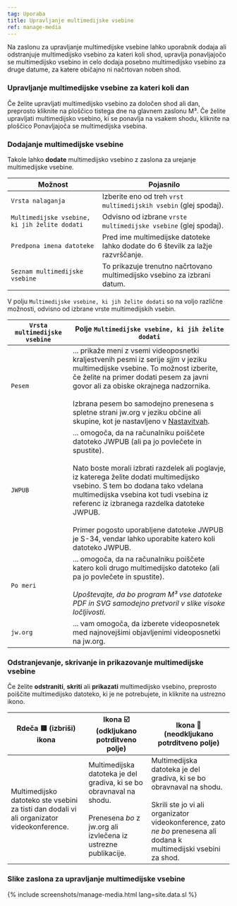 ```yaml
---
tag: Uporaba
title: Upravljanje multimedijske vsebine
ref: manage-media
---
```


Na zaslonu za upravljanje multimedijske vsebine lahko uporabnik dodaja ali odstranjuje multimedijsko vsebino za kateri koli shod, upravlja ponavljajočo se multimedijsko vsebino in celo dodaja posebno multimedijsko vsebino za druge datume, za katere običajno ni načrtovan noben shod.

### Upravljanje multimedijske vsebine za kateri koli dan

Če želite upravljati multimedijsko vsebino za določen shod ali dan, preprosto kliknite na ploščico tistega dne na glavnem zaslonu M³. Če želite upravljati multimedijsko vsebino, ki se ponavlja na vsakem shodu, kliknite na ploščico Ponavljajoča se multimedijska vsebina.

### Dodajanje multimedijske vsebine

Takole lahko **dodate** multimedijsko vsebino z zaslona za urejanje multimedijske vsebine.

| Možnost                                       | Pojasnilo                                                                       |
| --------------------------------------------- | ------------------------------------------------------------------------------- |
| `Vrsta nalaganja`                             | Izberite eno od treh `vrst multimedijskih vsebin` (glej spodaj).                |
| `Multimedijske vsebine, ki jih želite dodati` | Odvisno od izbrane `vrste multimedijske vsebine` (glej spodaj).                 |
| `Predpona imena datoteke`                     | Pred ime multimedijske datoteke lahko dodate do 6 številk za lažje razvrščanje. |
| `Seznam multimedijske vsebine`                | To prikazuje trenutno načrtovano multimedijsko vsebino za izbrani datum.        |

V polju `Multimedijske vsebine, ki jih želite dodati` so na voljo različne možnosti, odvisno od izbrane vrste multimedijskih vsebin.

| `Vrsta multimedijske vsebine` | Polje `Multimedijske vsebine, ki jih želite dodati`                                                                                                                                                                                                                                                                                                                                                                                                               |
| ----------------------------- | ----------------------------------------------------------------------------------------------------------------------------------------------------------------------------------------------------------------------------------------------------------------------------------------------------------------------------------------------------------------------------------------------------------------------------------------------------------------- |
| `Pesem`                       | ... prikaže meni z vsemi videoposnetki kraljestvenih pesmi iz serije *sjjm* v jeziku multimedijske vsebine. To možnost izberite, če želite na primer dodati pesem za javni govor ali za obiske okrajnega nadzornika. <br><br>Izbrana pesem bo samodejno prenesena s spletne strani jw.org v jeziku občine ali skupine, kot je nastavljeno v [Nastavitvah]({{page.lang}}/#configuration).                                                              |
| `JWPUB`                       | ... omogoča, da na računalniku poiščete datoteko JWPUB (ali pa jo povlečete in spustite). <br><br> Nato boste morali izbrati razdelek ali poglavje, iz katerega želite dodati multimedijsko vsebino. S tem bo dodana tako vdelana multimedijska vsebina kot tudi vsebina iz referenc iz izbranega razdelka datoteke JWPUB. <br><br> Primer pogosto uporabljene datoteke JWPUB je S-34, vendar lahko uporabite katero koli datoteko JWPUB. |
| `Po meri`                     | ... omogoča, da na računalniku poiščete katero koli drugo multimedijsko datoteko (ali pa jo povlečete in spustite). <br><br>*Upoštevajte, da bo program M³ vse datoteke PDF in SVG samodejno pretvoril v slike visoke ločljivosti.*                                                                                                                                                                                                                   |
| `jw.org`                      | ... vam omogoča, da izberete videoposnetek med najnovejšimi objavljenimi videoposnetki na jw.org.                                                                                                                                                                                                                                                                                                                                                                 |

### Odstranjevanje, skrivanje in prikazovanje multimedijske vsebine

Če želite **odstraniti**, **skriti** ali **prikazati** multimedijsko vsebino, preprosto poiščite multimedijsko datoteko, ki je ne potrebujete, in kliknite na ustrezno ikono.

| Rdeča 🟥 (izbriši) ikona                                                                    | Ikona ☑️ (odkljukano potrditveno polje)                                                                                                                  | Ikona 🔲 (neodkljukano potrditveno polje)                                                                                                                                                                       |
| ------------------------------------------------------------------------------------------ | -------------------------------------------------------------------------------------------------------------------------------------------------------- | -------------------------------------------------------------------------------------------------------------------------------------------------------------------------------------------------------------- |
| Multimedijsko datoteko ste vsebini za tisti dan dodali vi ali organizator videokonference. | Multimedijska datoteka je del gradiva, ki se bo obravnaval na shodu. <br><br> Prenesena *bo* z jw.org ali izvlečena iz ustrezne publikacije. | Multimedijska datoteka je del gradiva, ki se bo obravnaval na shodu. <br><br> Skrili ste jo vi ali organizator videokonference, zato *ne bo* prenesena ali dodana k multimedijski vsebini za shod. |

### Slike zaslona za upravljanje multimedijske vsebine

{% include screenshots/manage-media.html lang=site.data.sl %}
